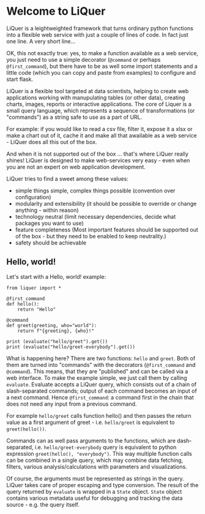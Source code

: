 # Welcome to LiQuer

LiQuer is a leightweighted framework that turns ordinary python functions into
a flexible web service with just a couple of lines of code.
In fact just one line. A very short line... 

OK, this not exactly true: yes, to make a function available as a web service,
you just need to use a simple decorator (``@command`` or perhaps ``@first_command``),
but there have to be as well some import statements and a little code (which you can copy and paste from examples)
to configure and start flask.

LiQuer is a flexible tool targeted at data scientists, helping to create web applications
working with manupulating tables (or other data), creating charts, images, reports or interactive applications.
The core of Liquer is a small query language, which represents 
a sequence of transformations (or "commands") as a string safe to use as a part of URL.

For example: if you would like to read a csv file, filter it,
expose it a xlsx or make a chart out of it, cache it and make all that awailable as a web service - LiQuer does all this out of the box.

And when it is not supported out of the box ... that's where LiQuer really shines!
LiQuer is designed to make web-services very easy - even when you are not an expert on web application development.

LiQuer tries to find a sweet among these values:
- simple things simple, complex things possible (convention over configuration)
- modularity and extensibility (it should be possible to override or change anything - within reason)
- technology neutral (limit necessary dependencies, decide what packages you want to use)
- feature completeness (Most important features should be supported out of the box - but they need to be enabled to keep neutrality.)
- safety should be achievable


## Hello, world!

Let's start with a Hello, world! example:

```
from liquer import *

@first_command
def hello():
    return "Hello"

@command
def greet(greeting, who="world"):
    return f"{greeting}, {who}!"

print (evaluate("hello/greet").get())
print (evaluate("hello/greet-everybody").get())
```

What is happening here? There are two functions: ``hello`` and ``greet``.
Both of them are turned into "commands" with the decorators (``@first_command`` and ``@command``).
This means, that they are "published" and can be called via a web interface.
To make the example simple, we just call them by calling ``evaluate``.
Evaluate accepts a LiQuer query, which consists out of a chain of slash-separated commands;
output of each command becomes an input of a next command.
Hence ``@first_command``: a command first in the chain that does not need any input from
a previous command.

For example ``hello/greet`` calls function hello() and then passes the return value as a
first argument of greet - i.e. ``hello/greet`` is equivalent to ``greet(hello())``.

Commands can as well pass arguments to the functions, which are dash-separated,
i.e. ``hello/greet-everybody`` query is equivalent to python expression ``greet(hello(), "everybody")``.
This way multiple function calls can be combined in a single query, which may combine
data fetching, filters, various analysis/calculations with parameters and visualizations.

Of course, the arguments must be represented as strings in the query. LiQuer takes care of
proper escaping and type conversion.
The result of the query returned by ``evaluate`` is wrapped in a ``State`` object.
``State`` object contains various metadata useful for debugging and tracking the data source - e.g. the query itself.

